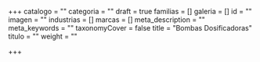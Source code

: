 +++
catalogo = ""
categoria = ""
draft = true
familias = []
galeria = []
id = ""
imagen = ""
industrias = []
marcas = []
meta_description = ""
meta_keywords = ""
taxonomyCover = false
title = "Bombas Dosificadoras"
titulo = ""
weight = ""

+++
